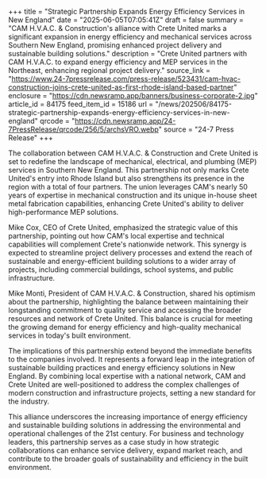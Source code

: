+++
title = "Strategic Partnership Expands Energy Efficiency Services in New England"
date = "2025-06-05T07:05:41Z"
draft = false
summary = "CAM H.V.A.C. & Construction's alliance with Crete United marks a significant expansion in energy efficiency and mechanical services across Southern New England, promising enhanced project delivery and sustainable building solutions."
description = "Crete United partners with CAM H.V.A.C. to expand energy efficiency and MEP services in the Northeast, enhancing regional project delivery."
source_link = "https://www.24-7pressrelease.com/press-release/523431/cam-hvac-construction-joins-crete-united-as-first-rhode-island-based-partner"
enclosure = "https://cdn.newsramp.app/banners/business-corporate-2.jpg"
article_id = 84175
feed_item_id = 15186
url = "/news/202506/84175-strategic-partnership-expands-energy-efficiency-services-in-new-england"
qrcode = "https://cdn.newsramp.app/24-7PressRelease/qrcode/256/5/archsVRO.webp"
source = "24-7 Press Release"
+++

<p>The collaboration between CAM H.V.A.C. & Construction and Crete United is set to redefine the landscape of mechanical, electrical, and plumbing (MEP) services in Southern New England. This partnership not only marks Crete United's entry into Rhode Island but also strengthens its presence in the region with a total of four partners. The union leverages CAM's nearly 50 years of expertise in mechanical construction and its unique in-house sheet metal fabrication capabilities, enhancing Crete United's ability to deliver high-performance MEP solutions.</p><p>Mike Cox, CEO of Crete United, emphasized the strategic value of this partnership, pointing out how CAM's local expertise and technical capabilities will complement Crete's nationwide network. This synergy is expected to streamline project delivery processes and extend the reach of sustainable and energy-efficient building solutions to a wider array of projects, including commercial buildings, school systems, and public infrastructure.</p><p>Mike Monti, President of CAM H.V.A.C. & Construction, shared his optimism about the partnership, highlighting the balance between maintaining their longstanding commitment to quality service and accessing the broader resources and network of Crete United. This balance is crucial for meeting the growing demand for energy efficiency and high-quality mechanical services in today's built environment.</p><p>The implications of this partnership extend beyond the immediate benefits to the companies involved. It represents a forward leap in the integration of sustainable building practices and energy efficiency solutions in New England. By combining local expertise with a national network, CAM and Crete United are well-positioned to address the complex challenges of modern construction and infrastructure projects, setting a new standard for the industry.</p><p>This alliance underscores the increasing importance of energy efficiency and sustainable building solutions in addressing the environmental and operational challenges of the 21st century. For business and technology leaders, this partnership serves as a case study in how strategic collaborations can enhance service delivery, expand market reach, and contribute to the broader goals of sustainability and efficiency in the built environment.</p>